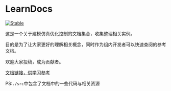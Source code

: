 # LearnDocs

[![Stable](https://img.shields.io/badge/docs-stable-blue.svg)](https://ai4energy.github.io/MTKDocs/)

这是一个关于建模仿真优化控制的文档集合，收集整理相关实例。

目的是为了让大家更好的理解相关概念，同时作为组内开发者可以快速查阅的参考文档。

欢迎大家投稿，成为贡献者。

[文档链接，供学习参考](https://ai4energy.github.io/MTKDocs/)

PS:`./src`中包含了文档中的一些代码与相关资源
